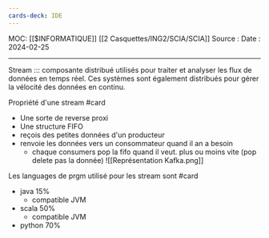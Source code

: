 ```yaml
---
cards-deck: IDE
---
```

MOC: [[$INFORMATIQUE]] [[2 Casquettes/ING2/SCIA/SCIA]]
Source :
Date : 2024-02-25
***
Stream ::: composante distribué utilisés pour traiter et analyser les flux de données en temps réel. Ces systèmes sont également distribués pour gérer la vélocité des données en continu.

Propriété d'une stream #card 
- Une sorte de reverse proxi
- Une structure FIFO
- reçois des petites données d'un producteur
- renvoie les données vers un consommateur quand il an a besoin
	- chaque consumers pop la fifo quand il veut. plus ou moins vite (pop delete pas la donnée)
![[Représentation Kafka.png]]

Les languages de prgm utilisé pour les stream sont #card 
- java 15% 
	- compatible JVM
- scala  50%
	- compatible JVM
- python 70%